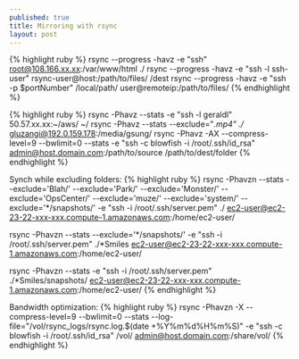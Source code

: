 ```yaml
---
published: true
title: Mirroring with rsync
layout: post
---
```

{% highlight ruby %}
rsync --progress -havz -e "ssh" root@108.166.xx.xx:/var/www/html ./
rsync --progress -havz -e "ssh -l ssh-user" rsync-user@host:/path/to/files/ /dest
rsync --progress -havz -e "ssh -p $portNumber" /local/path/ user@remoteip:/path/to/files/ 
{% endhighlight %}

{% highlight ruby %}
rsync -Phavz --stats -e "ssh -l geraldl" 50.57.xx.xx:~/aws/ ~/
rsync -Phavz --stats --exclude="*.mp4" ./* gluzangi@192.0.159.178:/media/gsung/
rsync -Phavz -AX --compress-level=9 --bwlimit=0 --stats -e "ssh -c blowfish -i /root/.ssh/id_rsa" admin@host.domain.com:/path/to/source /path/to/dest/folder 
{% endhighlight %}

Synch while excluding folders:
{% highlight ruby %}
rsync -Phavzn --stats --exclude='Blah/' --exclude='Park/' --exclude='Monster/' --exclude='OpsCenter/' --exclude='muze/' --exclude='system/' --exclude='*/snapshots/' -e "ssh -i /root/.ssh/server.pem" ./  ec2-user@ec2-23-22-xxx-xxx.compute-1.amazonaws.com:/home/ec2-user/

rsync -Phavzn --stats --exclude='*/snapshots/' -e "ssh -i /root/.ssh/server.pem" ./*Smiles  ec2-user@ec2-23-22-xxx-xxx.compute-1.amazonaws.com:/home/ec2-user/

rsync -Phavzn --stats -e "ssh -i /root/.ssh/server.pem" ./*Smiles/snapshots/  ec2-user@ec2-23-22-xxx-xxx.compute-1.amazonaws.com:/home/ec2-user/
{% endhighlight %}

Bandwidth optimization:
{% highlight ruby %}
rsync -Phavzn -X --compress-level=9 --bwlimit=0 --stats --log-file="/vol/rsync_logs/rsync.log.$(date +%Y%m%d%H%m%S)" -e "ssh -c blowfish -i /root/.ssh/id_rsa" /vol/ admin@host.domain.com:/share/vol/
{% endhighlight %}